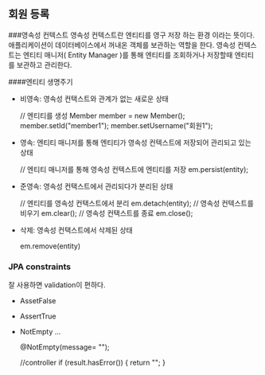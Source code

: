 ## 회원 등록

###영속성 컨텍스트
영속성 컨텍스트란 엔티티를 영구 저장 하는 환경 이라는 뜻이다.
애플리케이션이 데이터베이스에서 꺼내온 객체를 보관하는 역할을 한다. 영속성 컨텍스트는 엔티티 매니저( Entity Manager )를 통해 엔티티를 조회하거나 저장할때 엔티티를 보관하고 관리한다.

####엔티티 생명주기
- 비영속: 영속성 컨택스트와 관계가 없는 새로운 상태 


    // 엔티티를 생성
    Member member = new Member();
    member.setId("member1");
    member.setUsername("회원1");

- 영속: 엔티티 매니저를 통해 엔티티가 영속성 컨텍스트에 저장되어 관리되고 있는 상태


    // 엔티티 매니저를 통해 영속성 컨텍스트에 엔티티를 저장
    em.persist(entity);

- 준영속: 영속성 컨택스트에서 관리되다가 분리된 상태


    // 엔티티를 영속성 컨택스트에서 분리
    em.detach(entity);
    // 영속성 컨텍스트를 비우기
    em.clear();
    // 영속성 컨택스트를 종료
    em.close();

- 삭제: 영속성 컨택스트에서 삭제된 상태


    em.remove(entity)

### JPA constraints
 잘 사용하면 validation이 편하다.
- AssetFalse
- AssertTrue
- NotEmpty ...


    @NotEmpty(message= "");
    
    //controller
    if (result.hasError()) {
        return "";
    }





